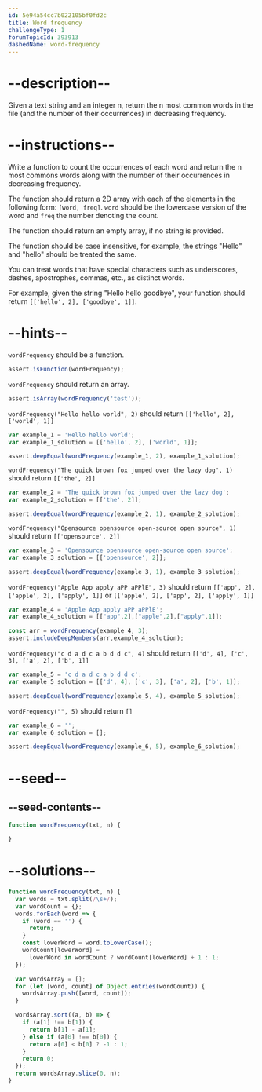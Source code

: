 ```yaml
---
id: 5e94a54cc7b022105bf0fd2c
title: Word frequency
challengeType: 1
forumTopicId: 393913
dashedName: word-frequency
---
```


# --description--

Given a text string and an integer n, return the n most common words in the file (and the number of their occurrences) in decreasing frequency.

# --instructions--

Write a function to count the occurrences of each word and return the n most commons words along with the number of their occurrences in decreasing frequency.

The function should return a 2D array with each of the elements in the following form: `[word, freq]`. `word` should be the lowercase version of the word and `freq` the number denoting the count.

The function should return an empty array, if no string is provided.

The function should be case insensitive, for example, the strings "Hello" and "hello" should be treated the same.

You can treat words that have special characters such as underscores, dashes, apostrophes, commas, etc., as distinct words.

For example, given the string "Hello hello goodbye", your function should return `[['hello', 2], ['goodbye', 1]]`.

# --hints--

`wordFrequency` should be a function.

```js
assert.isFunction(wordFrequency);
```

`wordFrequency` should return an array.

```js
assert.isArray(wordFrequency('test'));
```

`wordFrequency("Hello hello world", 2)` should return `[['hello', 2], ['world', 1]]`

```js
var example_1 = 'Hello hello world';
var example_1_solution = [['hello', 2], ['world', 1]];

assert.deepEqual(wordFrequency(example_1, 2), example_1_solution);
```

`wordFrequency("The quick brown fox jumped over the lazy dog", 1)` should return `[['the', 2]]`

```js
var example_2 = 'The quick brown fox jumped over the lazy dog';
var example_2_solution = [['the', 2]];

assert.deepEqual(wordFrequency(example_2, 1), example_2_solution);
```

`wordFrequency("Opensource opensource open-source open source", 1)` should return `[['opensource', 2]]`

```js
var example_3 = 'Opensource opensource open-source open source';
var example_3_solution = [['opensource', 2]];

assert.deepEqual(wordFrequency(example_3, 1), example_3_solution);
```

`wordFrequency("Apple App apply aPP aPPlE", 3)` should return `[['app', 2], ['apple', 2], ['apply', 1]]` or `[['apple', 2], ['app', 2], ['apply', 1]]`

```js
var example_4 = 'Apple App apply aPP aPPlE';
var example_4_solution = [["app",2],["apple",2],["apply",1]];

const arr = wordFrequency(example_4, 3);
assert.includeDeepMembers(arr,example_4_solution);
```

`wordFrequency("c d a d c a b d d c", 4)` should return `[['d', 4], ['c', 3], ['a', 2], ['b', 1]]`

```js
var example_5 = 'c d a d c a b d d c';
var example_5_solution = [['d', 4], ['c', 3], ['a', 2], ['b', 1]];

assert.deepEqual(wordFrequency(example_5, 4), example_5_solution);
```

`wordFrequency("", 5)` should return `[]`

```js
var example_6 = '';
var example_6_solution = [];

assert.deepEqual(wordFrequency(example_6, 5), example_6_solution);
```

# --seed--

## --seed-contents--

```js
function wordFrequency(txt, n) {

}
```

# --solutions--

```js
function wordFrequency(txt, n) {
  var words = txt.split(/\s+/);
  var wordCount = {};
  words.forEach(word => {
    if (word == '') {
      return;
    }
    const lowerWord = word.toLowerCase();
    wordCount[lowerWord] =
      lowerWord in wordCount ? wordCount[lowerWord] + 1 : 1;
  });

  var wordsArray = [];
  for (let [word, count] of Object.entries(wordCount)) {
    wordsArray.push([word, count]);
  }

  wordsArray.sort((a, b) => {
    if (a[1] !== b[1]) {
      return b[1] - a[1];
    } else if (a[0] !== b[0]) {
      return a[0] < b[0] ? -1 : 1;
    }
    return 0;
  });
  return wordsArray.slice(0, n);
}
```
